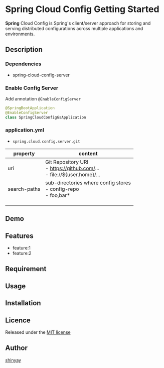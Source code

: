 # Spring Cloud Config Getting Started

**Spring** Cloud Config is Spring's client/server approach for storing and serving distributed configurations across multiple applications and environments.

## Description
### Dependencies
- spring-cloud-config-server

### Enable Config Server
Add annotation `@EnableConfigServer`

```kotlin
@SpringBootApplication
@EnableConfigServer
class SpringCloudConfigGsApplication
```

### application.yml

- `spring.cloud.config.server.git`

|property|content|
|--------|-------|
|uri|Git Repository URI <br> - https://github.com/... <br> - file://${user.home}/...|
|search-paths|sub-directories where config stores <br> - config-repo <br> - foo,bar*|
|||
|||
|||

## Demo

## Features

- feature:1
- feature:2

## Requirement

## Usage

## Installation

## Licence

Released under the [MIT license](https://gist.githubusercontent.com/shinyay/56e54ee4c0e22db8211e05e70a63247e/raw/34c6fdd50d54aa8e23560c296424aeb61599aa71/LICENSE)

## Author

[shinyay](https://github.com/shinyay)
